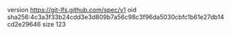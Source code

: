 version https://git-lfs.github.com/spec/v1
oid sha256:4c3a3f33b24cdd3e3d809b7a56c98c3f96da5030cbfc1b61e27db14cd2e29646
size 123
